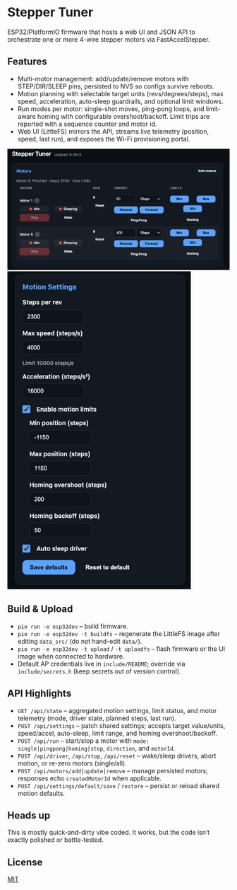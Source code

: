 # Stepper Tuner

ESP32/PlatformIO firmware that hosts a web UI and JSON API to orchestrate one or more 4-wire stepper motors via FastAccelStepper.

## Features

- Multi-motor management: add/update/remove motors with STEP/DIR/SLEEP pins, persisted to NVS so configs survive reboots.
- Motion planning with selectable target units (revs/degrees/steps), max speed, acceleration, auto-sleep guardrails, and optional limit windows.
- Run modes per motor: single-shot moves, ping-pong loops, and limit-aware homing with configurable overshoot/backoff. Limit trips are reported with a sequence counter and motor id.
- Web UI (LittleFS) mirrors the API, streams live telemetry (position, speed, last run), and exposes the Wi-Fi provisioning portal.

![Motor controls](docs/motor_control_ui_screenshot.png)
![Motion settings](docs/motion_settings_ui_screenshot.png)

## Build & Upload

- `pio run -e esp32dev` – build firmware.
- `pio run -e esp32dev -t buildfs` – regenerate the LittleFS image after editing `data_src/` (do not hand-edit `data/`).
- `pio run -e esp32dev -t upload` / `-t uploadfs` – flash firmware or the UI image when connected to hardware.
- Default AP credentials live in `include/README`; override via `include/secrets.h` (keep secrets out of version control).

## API Highlights

- `GET /api/state` – aggregated motion settings, limit status, and motor telemetry (mode, driver state, planned steps, last run).
- `POST /api/settings` – patch shared settings; accepts target value/units, speed/accel, auto-sleep, limit range, and homing overshoot/backoff.
- `POST /api/run` – start/stop a motor with `mode: single|pingpong|homing|stop`, `direction`, and `motorId`.
- `POST /api/driver`, `/api/stop`, `/api/reset` – wake/sleep drivers, abort motion, or re-zero motors (single/all).
- `POST /api/motors/add|update|remove` – manage persisted motors; responses echo `createdMotorId` when applicable.
- `POST /api/settings/default/save` / `restore` – persist or reload shared motion defaults.

## Heads up

This is mostly quick-and-dirty vibe coded. It works, but the code isn’t exactly polished or battle-tested.

## License

[MIT](LICENSE)
